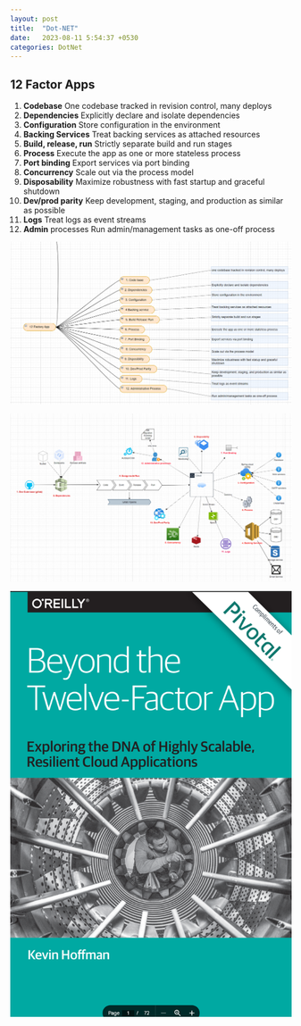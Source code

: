 ```yaml
---
layout: post
title:  "Dot-NET"
date:   2023-08-11 5:54:37 +0530
categories: DotNet
---
```


## 12 Factor Apps

1. **Codebase** One codebase tracked in revision control, many deploys
2. **Dependencies** Explicitly declare and isolate dependencies
3. **Configuration** Store configuration in the environment 
4. **Backing Services** Treat backing services as attached resources
5. **Build, release, run** Strictly separate build and run stages
6. **Process** Execute the app as one or more stateless process
7. **Port binding** Export services via port binding
8. **Concurrency** Scale out via the process model
9. **Disposability** Maximize robustness with fast startup and graceful shutdown
10. **Dev/prod parity** Keep development, staging, and production as similar as possible
11. **Logs** Treat logs as event streams
12. **Admin** processes Run admin/management tasks as one-off process

![12 Factor App ](/assets/images/12factorapp_mindmap.png)

![Alt text](/assets/images/12factorapp_flowdiagram.png)

![Alt text](/assets/images/12factorapp_book.png)

                                   
                                  
                                  
